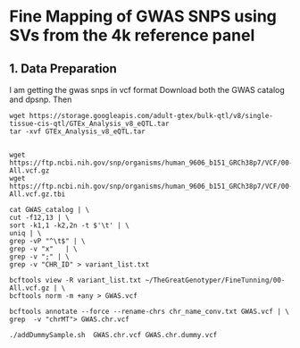 # Fine Mapping of GWAS SNPS using SVs from the 4k reference panel

## 1. Data Preparation
I am getting the gwas snps in vcf format Download both the GWAS catalog and dpsnp. Then 

```
wget https://storage.googleapis.com/adult-gtex/bulk-qtl/v8/single-tissue-cis-qtl/GTEx_Analysis_v8_eQTL.tar
tar -xvf GTEx_Analysis_v8_eQTL.tar


wget https://ftp.ncbi.nih.gov/snp/organisms/human_9606_b151_GRCh38p7/VCF/00-All.vcf.gz
wget https://ftp.ncbi.nih.gov/snp/organisms/human_9606_b151_GRCh38p7/VCF/00-All.vcf.gz.tbi

cat GWAS_catalog | \
cut -f12,13 | \
sort -k1,1 -k2,2n -t $'\t' | \
uniq | \
grep -vP "^\t$" | \
grep -v "x"   | \
grep -v ";" | \
grep -v "CHR_ID" > variant_list.txt

bcftools view -R variant_list.txt ~/TheGreatGenotyper/FineTunning/00-All.vcf.gz | \
bcftools norm -m +any > GWAS.vcf

bcftools annotate --force --rename-chrs chr_name_conv.txt GWAS.vcf | \
grep  -v "chrMT"> GWAS.chr.vcf

./addDummySample.sh  GWAS.chr.vcf GWAS.chr.dummy.vcf


```

